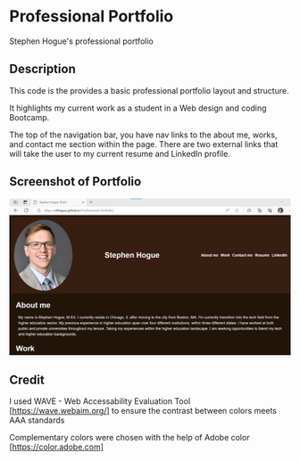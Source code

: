 # Professional Portfolio

Stephen Hogue's professional portfolio

## Description
This code is the provides a basic professional portfolio layout and structure. 

It highlights my current work as a student in a Web design and coding Bootcamp. 

The top of the navigation bar, you have nav links to the about me, works, and contact me section within the page. There are two external links that will take the user to my current resume and LinkedIn profile. 

## Screenshot of Portfolio
![Screenshot of deployed portfolio page](/assets/img/Screenshot%20of%20Deployed%20Page.png)


## Credit
I used WAVE - Web Accessability Evaluation Tool [https://wave.webaim.org/] to ensure the contrast between colors meets AAA standards

Complementary colors were chosen with the help of Adobe color [https://color.adobe.com] 